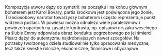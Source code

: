 Kompozycja utworu dąży do symetrii: na początku i na końcu głownym bohaterem jest Karol Bovary, partia środkowa jest poświęcona jego żonie. Trzeciosobowy narrator towarzyszy bohaterom i często reprezentuje punkt widzenia postaci. W powieści można odnaleźć wiele paralelizmów i powórzeń opartych na zasadzie kontrastu, np. opisaowi orszaku weselnego na ślubie Emmy odpowiada obraz konduktu pogrzebowego po jej śmierci. 
Pisarz dążył do autentyzmu najdrobniejszych nawet szcegółów. Na potrzeby tworzonego dzieła studiował nie tylko opracowania medyczne, lecz także kwestie rolnicze, ekonomiczne, finansowe i obyczajowe.